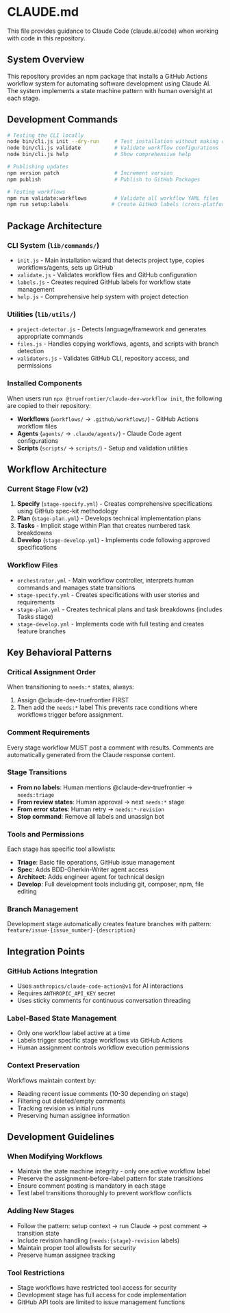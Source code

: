 # CLAUDE.md

This file provides guidance to Claude Code (claude.ai/code) when working with code in this repository.

## System Overview

This repository provides an npm package that installs a GitHub Actions workflow system for automating software development using Claude AI. The system implements a state machine pattern with human oversight at each stage.

## Development Commands

```bash
# Testing the CLI locally
node bin/cli.js init --dry-run     # Test installation without making changes
node bin/cli.js validate           # Validate workflow configurations
node bin/cli.js help               # Show comprehensive help

# Publishing updates
npm version patch                  # Increment version
npm publish                        # Publish to GitHub Packages

# Testing workflows
npm run validate:workflows         # Validate all workflow YAML files
npm run setup:labels              # Create GitHub labels (cross-platform)
```

## Package Architecture

### CLI System (`lib/commands/`)
- `init.js` - Main installation wizard that detects project type, copies workflows/agents, sets up GitHub
- `validate.js` - Validates workflow files and GitHub configuration
- `labels.js` - Creates required GitHub labels for workflow state management
- `help.js` - Comprehensive help system with project detection

### Utilities (`lib/utils/`)
- `project-detector.js` - Detects language/framework and generates appropriate commands
- `files.js` - Handles copying workflows, agents, and scripts with branch detection
- `validators.js` - Validates GitHub CLI, repository access, and permissions

### Installed Components
When users run `npx @truefrontier/claude-dev-workflow init`, the following are copied to their repository:
- **Workflows** (`workflows/` → `.github/workflows/`) - GitHub Actions workflow files
- **Agents** (`agents/` → `.claude/agents/`) - Claude Code agent configurations
- **Scripts** (`scripts/` → `scripts/`) - Setup and validation utilities

## Workflow Architecture

### Current Stage Flow (v2)
1. **Specify** (`stage-specify.yml`) - Creates comprehensive specifications using GitHub spec-kit methodology
2. **Plan** (`stage-plan.yml`) - Develops technical implementation plans
3. **Tasks** - Implicit stage within Plan that creates numbered task breakdowns
4. **Develop** (`stage-develop.yml`) - Implements code following approved specifications

### Workflow Files
- `orchestrator.yml` - Main workflow controller, interprets human commands and manages state transitions
- `stage-specify.yml` - Creates specifications with user stories and requirements
- `stage-plan.yml` - Creates technical plans and task breakdowns (includes Tasks stage)
- `stage-develop.yml` - Implements code with full testing and creates feature branches

## Key Behavioral Patterns

### Critical Assignment Order
When transitioning to `needs:*` states, always:
1. Assign @claude-dev-truefrontier FIRST
2. Then add the `needs:*` label
This prevents race conditions where workflows trigger before assignment.

### Comment Requirements
Every stage workflow MUST post a comment with results. Comments are automatically generated from the Claude response content.

### Stage Transitions
- **From no labels**: Human mentions @claude-dev-truefrontier → `needs:triage`
- **From review states**: Human approval → next `needs:*` stage  
- **From error states**: Human retry → `needs:*-revision`
- **Stop command**: Remove all labels and unassign bot

### Tools and Permissions
Each stage has specific tool allowlists:
- **Triage**: Basic file operations, GitHub issue management
- **Spec**: Adds BDD-Gherkin-Writer agent access
- **Architect**: Adds engineer agent for technical design
- **Develop**: Full development tools including git, composer, npm, file editing

### Branch Management
Development stage automatically creates feature branches with pattern:
`feature/issue-{issue_number}-{description}`

## Integration Points

### GitHub Actions Integration
- Uses `anthropics/claude-code-action@v1` for AI interactions
- Requires `ANTHROPIC_API_KEY` secret
- Uses sticky comments for continuous conversation threading

### Label-Based State Management  
- Only one workflow label active at a time
- Labels trigger specific stage workflows via GitHub Actions
- Human assignment controls workflow execution permissions

### Context Preservation
Workflows maintain context by:
- Reading recent issue comments (10-30 depending on stage)
- Filtering out deleted/empty comments
- Tracking revision vs initial runs
- Preserving human assignee information

## Development Guidelines

### When Modifying Workflows
- Maintain the state machine integrity - only one active workflow label
- Preserve the assignment-before-label pattern for state transitions
- Ensure comment posting is mandatory in each stage
- Test label transitions thoroughly to prevent workflow conflicts

### Adding New Stages
- Follow the pattern: setup context → run Claude → post comment → transition state
- Include revision handling (`needs:{stage}-revision` labels)
- Maintain proper tool allowlists for security
- Preserve human assignee tracking

### Tool Restrictions
- Stage workflows have restricted tool access for security
- Development stage has full access for code implementation
- GitHub API tools are limited to issue management functions